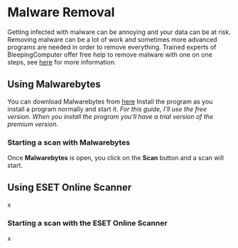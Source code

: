 # Malware Removal #
Getting infected with malware can be annoying and your data can be at risk. Removing malware can be a lot of work and sometimes more advanced programs are needed in order to remove everything.
Trained experts of BleepingComputer offer free help to remove malware with one on one steps, see [here](https://www.bleepingcomputer.com/forums/t/34773/preparation-guide-for-use-before-using-malware-removal-tools-and-requesting-help/) for more information.

## Using Malwarebytes ##
You can download Malwarebytes from [here](http://www.malwarebytes.com/mwb-download/)
Install the program as you install a program normally and start it.
*For this guide, I'll use the free version. When you install the program you'll have a trial version of the premium version.*
### Starting a scan with Malwarebytes ###
Once **Malwarebytes** is open, you click on the **Scan** button and a scan will start.
## Using ESET Online Scanner ##
x
### Starting a scan with the ESET Online Scanner ###
x
